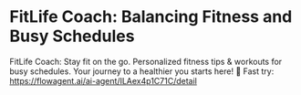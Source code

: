 # FitLife Coach: Balancing Fitness and Busy Schedules
FitLife Coach: Stay fit on the go. Personalized fitness tips & workouts for busy schedules. Your journey to a healthier you starts here! 💪
Fast try: https://flowagent.ai/ai-agent/ILAex4p1C71C/detail
